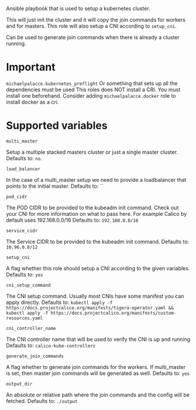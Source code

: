 Ansible playbook that is used to setup a kubernetes cluster.

This will just init the cluster and it will copy the join commands for workers and for masters.
This role will also setup a CNI according to `setup_cni`.

Can be used to generate join commands when there is already a cluster running.

# Important
`michaelpalacce.kubernetes_preflight` Or something that sets up all the dependencies must be used
This roles does NOT install a CRI. You must install one beforehand. Consider adding `michaelpalacce.docker` role to install docker as a cri.

# Supported variables

~~~
multi_master
~~~
Setup a multiple stacked masters cluster or just a single master cluster.
Defaults to: `no`.

~~~
load_balancer
~~~
In the case of a multi_master setup we need to provide a loadbalancer that points to the initial master.
Defaults to: ``


~~~
pod_cidr
~~~
The POD CIDR to be provided to the kubeadm init command. Check out your CNI for more information on what to pass here. For example Calico 
by default uses 192.168.0.0/16
Defaults to: `192.168.0.0/16`


~~~
service_cidr
~~~
The Service CIDR to be provided to the kubeadm init command.
Defaults to: `10.96.0.0/12`


~~~
setup_cni
~~~
A flag whether this role should setup a CNI according to the given variables.
Defaults to: `yes`


~~~
cni_setup_command
~~~
The CNI setup command. Usually most CNIs have some manifest you can apply directly.
Defaults to: `kubectl apply -f https://docs.projectcalico.org/manifests/tigera-operator.yaml && kubectl apply -f https://docs.projectcalico.org/manifests/custom-resources.yaml`


~~~
cni_controller_name
~~~
The CNI controller name that will be used to verify the CNI is up and running
Defaults to: `calico-kube-controllers`



~~~
generate_join_commands
~~~
A flag whether to generate join commands for the workers.
If multi_master is set, then master join commands will be generated as well.
Defaults to: `yes`



~~~
output_dir
~~~
An absolute or relative path where the join commands and the config will be fetched.
Defaults to: `./output`